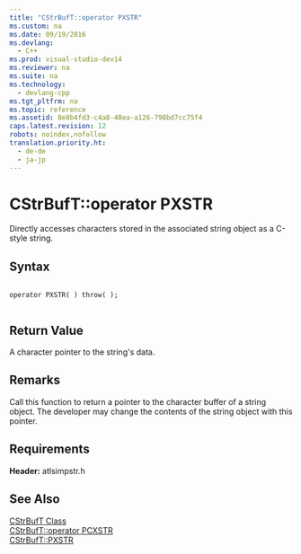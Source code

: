 ```yaml
---
title: "CStrBufT::operator PXSTR"
ms.custom: na
ms.date: 09/19/2016
ms.devlang: 
  - C++
ms.prod: visual-studio-dev14
ms.reviewer: na
ms.suite: na
ms.technology: 
  - devlang-cpp
ms.tgt_pltfrm: na
ms.topic: reference
ms.assetid: 8e8b4fd3-c4a8-48ea-a126-798bd7cc75f4
caps.latest.revision: 12
robots: noindex,nofollow
translation.priority.ht: 
  - de-de
  - ja-jp
---
```

# CStrBufT::operator PXSTR
Directly accesses characters stored in the associated string object as a C-style string.  
  
## Syntax  
  
```  
  
operator PXSTR( ) throw( );  
  
```  
  
## Return Value  
 A character pointer to the string's data.  
  
## Remarks  
 Call this function to return a pointer to the character buffer of a string object. The developer may change the contents of the string object with this pointer.  
  
## Requirements  
 **Header:** atlsimpstr.h  
  
## See Also  
 [CStrBufT Class](../vs140/CStrBufT-Class.md)   
 [CStrBufT::operator PCXSTR](../vs140/CStrBufT--operator-PCXSTR.md)   
 [CStrBufT::PXSTR](../vs140/CStrBufT--PXSTR.md)